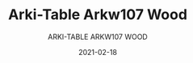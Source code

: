 ---
designer: "Pedrali R&D"
description: "Arki-Table%20optimizes%20its%20ability%20to%20meet%20the%20needs%20of%20flexibility%20and%20functionality%20of%20modern%20offices%20and%20public%20spaces%20thanks%20to%20a%20version%20that%20make%20it%20perfect%20as%20a%20workstation%2C%20reading%20or%20consultation%20table.%20High%20table%20with%20oask%20trestle%20legs%20and%20ultra-thin%20solid%20laminate%20top%20supported%20by%20an%20extruded%20aluminium%20frame."
image_primary: "img/Arki-Table_ARKW107_01_zoom.jpg"
image_secondary: "../../../images/blank.png"
manufacturer: "Pedrali"
href: "https://www.pedrali.it/en/products/catalog/Table-ARKI-TABLE-ARKW107-wood/"
subtitle: "ARKI-TABLE ARKW107 WOOD"
tags: 
  - "Pedrali"
  - "Tables"
title: "Arki-Table Arkw107 Wood"
category: "Tables"
slug: "/manufacturers/pedrali/tables/pedrali-r-d-arki-table-arkw-107-wood"
date: "2021-02-18"
---